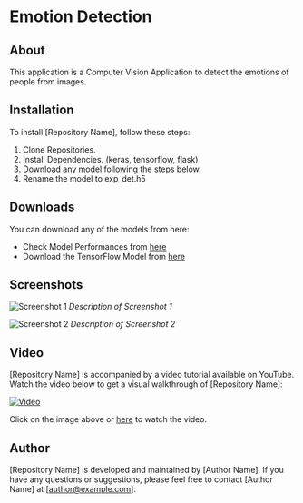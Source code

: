 # Emotion Detection

## About

This application is a Computer Vision Application to detect the emotions of people from images.

## Installation

To install [Repository Name], follow these steps:

1. Clone Repositories.
2. Install Dependencies. (keras, tensorflow, flask)
3. Download any model following the steps below.
4. Rename the model to exp_det.h5

## Downloads

You can download any of the models from here:

- Check Model Performances from [here](https://github.com/sbk2k1/Emotion-Detection-using-CNN/tree/master/Models/Models%20-%203000%20images)
- Download the TensorFlow Model from [here](https://drive.google.com/drive/u/3/folders/1ilxMnQrnN0PVeVvUYAdzi34BKOIpbJJW)

## Screenshots

![Screenshot 1](screenshots/screenshot1.png)
*Description of Screenshot 1*

![Screenshot 2](screenshots/screenshot2.png)
*Description of Screenshot 2*

## Video

[Repository Name] is accompanied by a video tutorial available on YouTube. Watch the video below to get a visual walkthrough of [Repository Name]:

[![Video](http://img.youtube.com/vi/YOUTUBE_VIDEO_ID/0.jpg)](http://www.youtube.com/watch?v=YOUTUBE_VIDEO_ID)

Click on the image above or [here](http://www.youtube.com/watch?v=YOUTUBE_VIDEO_ID) to watch the video.

## Author

[Repository Name] is developed and maintained by [Author Name]. If you have any questions or suggestions, please feel free to contact [Author Name] at [author@example.com].
